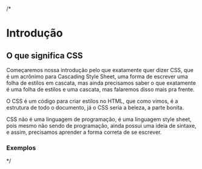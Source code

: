 /\*

# Introdução

## O que significa CSS

Começaremos nossa introdução pelo que exatamente quer dizer CSS, que é um acrônimo para Cascading Style Sheet, uma forma de escrever uma folha de estilos em cascata, mas ainda precisamos saber o que exatamente é uma folha de estilos e uma cascata, mas falaremos disso mais pra frente.

O CSS é um código para criar estilos no HTML, que como vimos, é a estrutura de todo o documento, já o CSS seria a beleza, a parte bonita.

CSS não é uma linguagem de programação, é uma linguagem style sheet, pois mesmo não sendo de programação, ainda possui uma ideia de sintaxe, e assim, precisamos aprender a forma correta de se escrever.

### Exemplos

\*/
